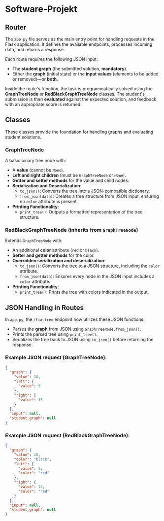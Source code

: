 # Software-Projekt

## Router

The `app.py` file serves as the main entry point for handling requests in the Flask application. It defines the available endpoints, processes incoming data, and returns a response.

Each route requires the following JSON input:
- The **student graph** (the submitted solution, **mandatory**).
- Either the **graph** (initial state) or the **input values** (elements to be added or removed)—or **both**.

Inside the route's function, the task is programmatically solved using the **GraphTreeNode** or **RedBlackGraphTreeNode** classes. The student's submission is then **evaluated** against the expected solution, and feedback with an appropriate score is returned.

## Classes

These classes provide the foundation for handling graphs and evaluating student solutions.

### **GraphTreeNode**
A basic binary tree node with:
- A **value** (cannot be `None`).
- **Left and right children** (must be `GraphTreeNode` or `None`).
- **Getter and setter methods** for the value and child nodes.
- **Serialization and Deserialization**:
  - `to_json()`: Converts the tree into a JSON-compatible dictionary.
  - `from_json(data)`: Creates a tree structure from JSON input, ensuring no `color` attribute is present.
- **Printing Functionality**:
  - `print_tree()`: Outputs a formatted representation of the tree structure.

### **RedBlackGraphTreeNode** (inherits from `GraphTreeNode`)
Extends `GraphTreeNode` with:
- An additional **color** attribute (`red` or `black`).
- **Setter and getter methods** for the color.
- **Overridden serialization and deserialization**:
  - `to_json()`: Converts the tree to a JSON structure, including the `color` attribute.
  - `from_json(data)`: Ensures every node in the JSON input includes a `color` attribute.
- **Printing Functionality**:
  - `print_tree()`: Prints the tree with colors indicated in the output.

## JSON Handling in Routes

In `app.py`, the `/fix-tree` endpoint now utilizes these JSON functions:
- Parses the **graph** from JSON using `GraphTreeNode.from_json()`.
- Prints the parsed tree using `print_tree()`.
- Serializes the tree back to JSON using `to_json()` before returning the response.

### Example JSON request (GraphTreeNode):
```json
{
  "graph": {
    "value": 10,
    "left": {
      "value": 5
    },
    "right": {
      "value": 15
    }
  },
  "input": null,
  "student_graph": null
}
```

### Example JSON request (RedBlackGraphTreeNode):
```json
{
  "graph": {
    "value": 10,
    "color": "black",
    "left": {
      "value": 5,
      "color": "red"
    },
    "right": {
      "value": 15,
      "color": "red"
    }
  },
  "input": null,
  "student_graph": null
}
```